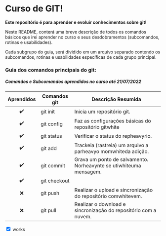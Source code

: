 # Curso de GIT!

**Este repositório é para aprender e evoluir conhecimentos sobre git!**

Neste README, conterá uma breve descrição de todos os comandos básicos que irei aprender no curso e seus desdobramentos (subcomandos, rotinas e usabilidades).

Cada subgrupo do guia, será dividido em um arquivo separado contendo os subcomandos, rotinas e usabilidades específicas de cada grupo principal.


### Guia dos comandos principais do git:

##### Comandos e Subcomandos aprendidos no curso até 21/07/2022



| Aprendidos | Comandos git  | Descrição Resumida                    |
| :-----------: | ------------ | ---------------------------------- |
| :heavy_check_mark:  | git init     | Inicia um repositório git.                                              |
| :heavy_check_mark:  | git config | Faz as configurações básicas do repositório gitwhite                              |
| :heavy_check_mark:  | git status   | Verificar o status do repheavyrio.                                |
| :heavy_check_mark:  | git add      | Trackeia (rastreia) um arquivo a parheavyo momwhiteda adição.                                    |
| :heavy_check_mark: | git commit   | Grava um ponto de salvamento. Norheavynte se utiwhiteuma mensagem. |
| :heavy_check_mark: | git checkout | 
| :x: | git push     | Realizar o upload e sincronização do repositório comwhitevem.                            |
| :x: | git pull     | Realizar o download e sincronização do repositório com a nuvem.                          |

 <input type="checkbox" enabled checked /> works